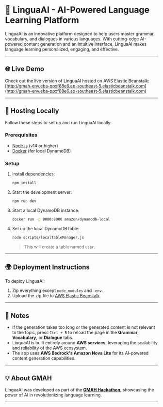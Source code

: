 # 🌟 LinguaAI - AI-Powered Language Learning Platform

LinguaAI is an innovative platform designed to help users master grammar, vocabulary, and dialogues in various languages. With cutting-edge AI-powered content generation and an intuitive interface, LinguaAI makes language learning personalized, engaging, and effective.

---

## 🌐 Live Demo

Check out the live version of LinguaAI hosted on AWS Elastic Beanstalk:  
[http://gmah-env.eba-ppxf88e6.ap-southeast-5.elasticbeanstalk.com](http://gmah-env.eba-ppxf88e6.ap-southeast-5.elasticbeanstalk.com)

---

## 🚀 Hosting Locally

Follow these steps to set up and run LinguaAI locally:

### Prerequisites
- [Node.js](https://nodejs.org/) (v14 or higher)
- [Docker](https://www.docker.com/) (for local DynamoDB)

### Setup
1. Install dependencies:
   ```bash
   npm install
   ```

2. Start the development server:
   ```bash
   npm run dev
   ```

3. Start a local DynamoDB instance:
   ```bash
   docker run -p 8000:8000 amazon/dynamodb-local
   ```

4. Set up the local DynamoDB table:
   ```bash
   node scripts/localTableManager.js
   ```
   > This will create a table named `user`.

---

## 🌍 Deployment Instructions

To deploy LinguaAI:
1. Zip everything except `node_modules` and `.env`.
2. Upload the zip file to [AWS Elastic Beanstalk](https://ap-southeast-5.console.aws.amazon.com/elasticbeanstalk/home?region=ap-southeast-5#/environment/dashboard?environmentId=e-tyhth82n3m).

---

## 📝 Notes

- If the generation takes too long or the generated content is not relevant to the topic, press `Ctrl + R` to reload the page in the **Grammar**, **Vocabulary**, or **Dialogue** tabs.
- LinguaAI is built entirely around **AWS services**, leveraging the scalability and reliability of the AWS ecosystem.
- The app uses **AWS Bedrock's Amazon Nova Lite** for its AI-powered content generation capabilities.

---

## 💡 About GMAH

LinguaAI was developed as part of the [**GMAH Hackathon**](https://greataihackathon.com), showcasing the power of AI in revolutionizing language learning.

---
